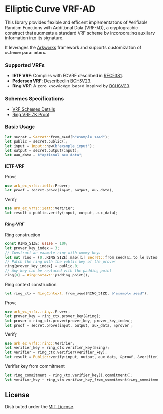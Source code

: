 # Elliptic Curve VRF-AD

This library provides flexible and efficient implementations of Verifiable
Random Functions with Additional Data (VRF-AD), a cryptographic construct
that augments a standard VRF scheme by incorporating auxiliary information
into its signature.

It leverages the [Arkworks](https://github.com/arkworks-rs) framework and
supports customization of scheme parameters.

### Supported VRFs

- **IETF VRF**: Complies with ECVRF described in [RFC9381](https://datatracker.ietf.org/doc/rfc9381).
- **Pedersen VRF**: Described in [BCHSV23](https://eprint.iacr.org/2023/002).
- **Ring VRF**: A zero-knowledge-based inspired by [BCHSV23](https://eprint.iacr.org/2023/002).

### Schemes Specifications

- [VRF Schemes Details](https://github.com/davxy/bandersnatch-vrfs-spec)
- [Ring VRF ZK Proof](https://github.com/davxy/ring-proof-spec)

### Basic Usage

```rust
let secret = Secret::from_seed(b"example seed");
let public = secret.public();
let input = Input::new(b"example input");
let output = secret.output(input);
let aux_data = b"optional aux data";
```
#### IETF-VRF

Prove
```rust
use ark_ec_vrfs::ietf::Prover;
let proof = secret.prove(input, output, aux_data);
```

Verify
```rust
use ark_ec_vrfs::ietf::Verifier;
let result = public.verify(input, output, aux_data);
```

#### Ring-VRF

Ring construction
```rust
const RING_SIZE: usize = 100;
let prover_key_index = 3;
// Construct an example ring with dummy keys
let mut ring = (0..RING_SIZE).map(|i| Secret::from_seed(&i.to_le_bytes()).public().0).collect();
// Patch the ring with the public key of the prover
ring[prover_key_index] = public.0;
// Any key can be replaced with the padding point
ring[0] = RingContext::padding_point();
```

Ring context construction
```rust
let ring_ctx = RingContext::from_seed(RING_SIZE, b"example seed");
```

Prove
```rust
use ark_ec_vrfs::ring::Prover;
let prover_key = ring_ctx.prover_key(&ring);
let prover = ring_ctx.prover(prover_key, prover_key_index);
let proof = secret.prove(input, output, aux_data, &prover);
```

Verify
```rust
use ark_ec_vrfs::ring::Verifier;
let verifier_key = ring_ctx.verifier_key(&ring);
let verifier = ring_ctx.verifier(verifier_key);
let result = Public::verify(input, output, aux_data, &proof, &verifier);
```

Verifier key from commitment
```rust
let ring_commitment = ring_ctx.verifier_key().commitment();
let verifier_key = ring_ctx.verifier_key_from_commitment(ring_commitment);
```

## License

Distributed under the [MIT License](LICENSE).
